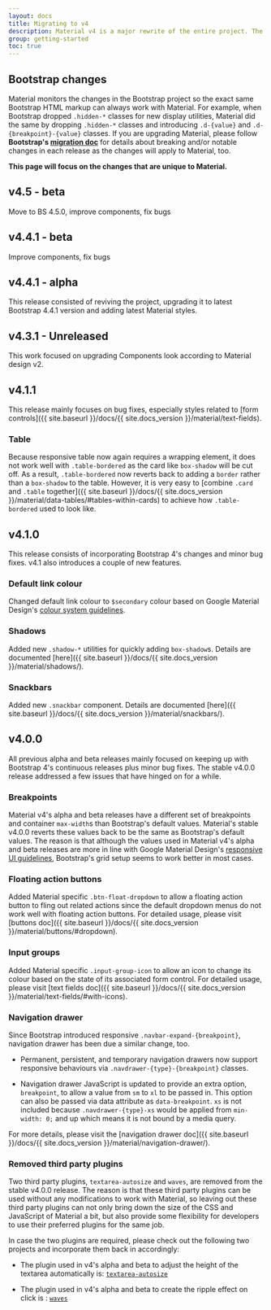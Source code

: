```yaml
---
layout: docs
title: Migrating to v4
description: Material v4 is a major rewrite of the entire project. The most notable changes are summarized below.
group: getting-started
toc: true
---
```


## Bootstrap changes

Material monitors the changes in the Bootstrap project so the exact same Bootstrap HTML markup can always work with Material. For example, when Bootstrap dropped `.hidden-*` classes for new display utilities, Material did the same by dropping `.hidden-*` classes and introducing `.d-{value}` and `.d-{breakpoint}-{value}` classes. If you are upgrading Material, please follow **Bootstrap's [migration doc](https://getbootstrap.com/docs/4.4/migration/)** for details about breaking and/or notable changes in each release as the changes will apply to Material, too.

**This page will focus on the changes that are unique to Material.**

## v4.5 - beta
Move to BS 4.5.0, improve components, fix bugs

## v4.4.1 - beta
Improve components, fix bugs

## v4.4.1 - alpha
This release consisted of reviving the project, upgrading it to latest Bootstrap 4.4.1 version and adding latest Material styles.

## v4.3.1 - Unreleased
This work focused on upgrading Components look according to Material design v2.

## v4.1.1

This release mainly focuses on bug fixes, especially styles related to [form controls]({{ site.baseurl }}/docs/{{ site.docs_version }}/material/text-fields).

### Table

Because responsive table now again requires a wrapping element, it does not work well with `.table-bordered` as the card like `box-shadow` will be cut off. As a result, `.table-bordered` now reverts back to adding a `border` rather than a `box-shadow` to the table. However, it is very easy to [combine `.card` and `.table` together]({{ site.baseurl }}/docs/{{ site.docs_version }}/material/data-tables/#tables-within-cards) to achieve how `.table-bordered` used to look like.

## v4.1.0

This release consists of incorporating Bootstrap 4's changes and minor bug fixes. v4.1 also introduces a couple of new features.

### Default link colour

Changed default link colour to `$secondary` colour based on Google Material Design's [colour system guidelines](https://material.io/guidelines/style/color.html#color-color-system).

### Shadows

Added new `.shadow-*` utilities for quickly adding `box-shadow`s. Details are documented [here]({{ site.baseurl }}/docs/{{ site.docs_version }}/material/shadows/).

### Snackbars

Added new `.snackbar` component. Details are documented [here]({{ site.baseurl }}/docs/{{ site.docs_version }}/material/snackbars/).

## v4.0.0

All previous alpha and beta releases mainly focused on keeping up with Bootstrap 4's continuous releases plus minor bug fixes. The stable v4.0.0 release addressed a few issues that have hinged on for a while.

### Breakpoints

Material v4's alpha and beta releases have a different set of breakpoints and container `max-width`s than Bootstrap's default values. Material's stable v4.0.0 reverts these values back to be the same as Bootstrap's default values. The reason is that although the values used in Material v4's alpha and beta releases are more in line with Google Material Design's [responsive UI guidelines](https://material.io/guidelines/layout/responsive-ui.html#responsive-ui-breakpoints), Bootstrap's grid setup seems to work better in most cases.

### Floating action buttons

Added Material specific `.btn-float-dropdown` to allow a floating action button to fling out related actions since the default dropdown menus do not work well with floating action buttons. For detailed usage, please visit [buttons doc]({{ site.baseurl }}/docs/{{ site.docs_version }}/material/buttons/#dropdown).

### Input groups

Added Material specific `.input-group-icon` to allow an icon to change its colour based on the state of its associated form control. For detailed usage, please visit [text fields doc]({{ site.baseurl }}/docs/{{ site.docs_version }}/material/text-fields/#with-icons).

### Navigation drawer

Since Bootstrap introduced responsive `.navbar-expand-{breakpoint}`, navigation drawer has been due a similar change, too.

- Permanent, persistent, and temporary navigation drawers now support responsive behaviours via `.navdrawer-{type}-{breakpoint}` classes.

- Navigation drawer JavaScript is updated to provide an extra option, `breakpoint`, to allow a value from `sm` to `xl` to be passed in. This option can also be passed via data attribute as `data-breakpoint`. `xs` is not included because `.navdrawer-{type}-xs` would be applied from `min-width: 0;` and up which means it is not bound by a media query.

For more details, please visit the [navigation drawer doc]({{ site.baseurl }}/docs/{{ site.docs_version }}/material/navigation-drawer/).

### Removed third party plugins

Two third party plugins, `textarea-autosize` and `waves`, are removed from the stable v4.0.0 release. The reason is that these third party plugins can be used without any modifications to work with Material, so leaving out these third party plugins can not only bring down the size of the CSS and JavaScript of Material a bit, but also provide some flexibility for developers to use their preferred plugins for the same job.

In case the two plugins are required, please check out the following two projects and incorporate them back in accordingly:

- The plugin used in v4's alpha and beta to adjust the height of the textarea automatically is: [`textarea-autosize`](https://github.com/javierjulio/textarea-autosize)

- The plugin used in v4's alpha and beta to create the ripple effect on click is : [`waves`](https://github.com/fians/Waves)
